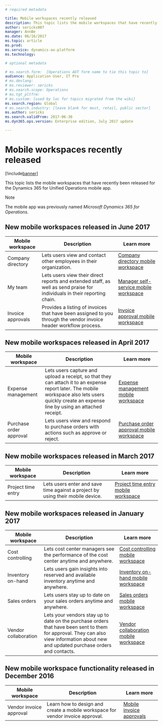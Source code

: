 ```yaml
---
# required metadata

title: Mobile workspaces recently released
description: This topic lists the mobile workspaces that have recently been released.
author: sericks007
manager: AnnBe
ms.date: 06/16/2017
ms.topic: article
ms.prod: 
ms.service: dynamics-ax-platform
ms.technology: 

# optional metadata

# ms.search.form:  [Operations AOT form name to tie this topic to]
audience: Application User, IT Pro
# ms.devlang: 
# ms.reviewer: sericks
# ms.search.scope: Operations 
# ms.tgt_pltfrm: 
# ms.custom: [used by loc for topics migrated from the wiki]
ms.search.region: Global
# ms.search.industry: [leave blank for most, retail, public sector]
ms.author: sericks
ms.search.validFrom: 2017-06-30 
ms.dyn365.ops.version: Enterprise edition, July 2017 update 

---
```


# Mobile workspaces recently released

[!include[banner](../includes/banner.md)]



This topic lists the mobile workspaces that have recently been released for the Dynamics 365 for Unified Operations mobile app.

> [!NOTE]
> The mobile app was previously named *Microsoft Dynamics 365 for Operations*.


## New mobile workspaces released in June 2017

| Mobile workspace     | Description   | Learn more   |
|----------------------|---------------|--------------|
|Company directory| Lets users view and contact other employees in their organization.| [Company directory mobile workspace](company-directory-mobile-workspace.md)|    
|My team| Lets users view their direct reports and extended staff, as well as send praise for individuals in their reporting chain.| [Manager self-service mobile workspace](manager-self-service-mobile-workspace.md)|     
|Invoice approvals| Provides a listing of invoices that have been assigned to you through the vendor invoice header workflow process.|[Invoice approval mobile workspace](invoice-approval-mobile-workspace.md)    |    

## New mobile workspaces released in April 2017

| Mobile workspace   | Description                                                                                                                                                                                                      | Learn more                                                                                                      |
|--------------------|------------------------------------------------------------------------------------------------------------------------------------------------------------------------------------------------------------------|-----------------------------------------------------------------------------------------------------------------|
| Expense management | Lets users capture and upload a receipt, so that they can attach it to an expense report later. The mobile workspace also lets users quickly create an expense line by using an attached receipt. | [Expense management mobile workspace](/dynamics365/operations/financials/expense-management/expense-management-mobile-workspace) |
| Purchase order approval | Lets users view and respond to purchase orders with actions such as approve or reject. | [Purchase order approval mobile workspace](/dynamics365/operations/supply-chain/procurement/purchase-order-mobile-workspace) |

## New mobile workspaces released in March 2017

| Mobile workspace   | Description                                                                                   | Learn more                                                                                                                                                                              |
|--------------------|-----------------------------------------------------------------------------------------------|-----------------------------------------------------------------------------------------------------------------------------------------------------------------------------------------|
| Project time entry | Lets users enter and save time against a project by using their mobile device. | [Project time entry mobile workspace](/dynamics365/operations/financials/project-management/project-time-entry-mobile-workspace) |

## New mobile workspaces released in January 2017

| Mobile workspace     | Description                                                                                                                                                                         | Learn more                                                                                                                                                        |
|----------------------|-------------------------------------------------------------------------------------------------------------------------------------------------------------------------------------|-------------------------------------------------------------------------------------------------------------------------------------------------------------------|
| Cost controlling     | Lets cost center managers see the performance of the cost center anytime and anywhere.                                                                                               | [Cost controlling mobile workspace](/dynamics365/operations/financials/cost-accounting/cost-controlling-mobile-workspace)         |
| Inventory on-hand    | Lets users gain insights into reserved and available inventory anytime and anywhere.                                                                                                    | [Inventory on-hand mobile workspace](/dynamics365/operations/scm/inventory/inventory-on-hand-mobile-workspace)       |
| Sales orders         | Lets users stay up to date on your sales orders anytime and anywhere.                                                                                                                          | [Sales orders mobile workspace](/dynamics365/operations/scm/sales-marketing/sales-orders-mobile-workspace)                 |
| Vendor collaboration | Lets your vendors stay up to date on the purchase orders that have been sent to them for approval. They can also view information about new and updated purchase orders and contacts. | [Vendor collaboration mobile workspace](/dynamics365/operations/supply-chain/procurement/vendor-collaboration-mobile-workspace) |

## New mobile workspace functionality released in December 2016

| Mobile workspace        | Description                                                                    | Learn more                                                                                                            |
|-------------------------|--------------------------------------------------------------------------------|-----------------------------------------------------------------------------------------------------------------------|
| Vendor invoice approval | Learn how to design and create a mobile workspace for vendor invoice approval. | [Mobile invoice approvals](/dynamics365/operations/financials/accounts-payable/mobile-invoice-approvals) |






